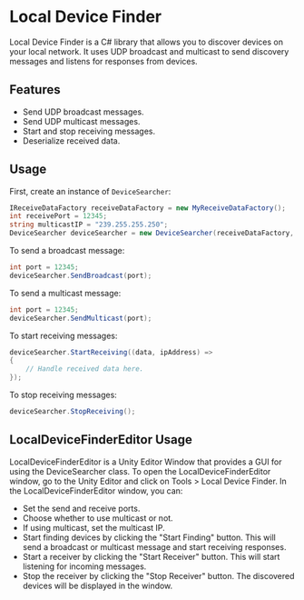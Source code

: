# Local Device Finder

Local Device Finder is a C# library that allows you to discover devices on your local network. It uses UDP broadcast and multicast to send discovery messages and listens for responses from devices.

## Features

- Send UDP broadcast messages.
- Send UDP multicast messages.
- Start and stop receiving messages.
- Deserialize received data.

## Usage

First, create an instance of `DeviceSearcher`:

```csharp
IReceiveDataFactory receiveDataFactory = new MyReceiveDataFactory();
int receivePort = 12345;
string multicastIP = "239.255.255.250";
DeviceSearcher deviceSearcher = new DeviceSearcher(receiveDataFactory, receivePort, multicastIP);
```

To send a broadcast message:

```csharp
int port = 12345;
deviceSearcher.SendBroadcast(port);
```

To send a multicast message:

```csharp
int port = 12345;
deviceSearcher.SendMulticast(port);
```

To start receiving messages:

```csharp
deviceSearcher.StartReceiving((data, ipAddress) =>
{
    // Handle received data here.
});
```

To stop receiving messages:
```csharp
deviceSearcher.StopReceiving();
```

## LocalDeviceFinderEditor Usage

LocalDeviceFinderEditor is a Unity Editor Window that provides a GUI for using the DeviceSearcher class.  To open the LocalDeviceFinderEditor window, go to the Unity Editor and click on Tools > Local Device Finder.  In the LocalDeviceFinderEditor window, you can:  

* Set the send and receive ports.
* Choose whether to use multicast or not.
* If using multicast, set the multicast IP.
* Start finding devices by clicking the "Start Finding" button. This will send a broadcast or multicast message and start receiving responses.
* Start a receiver by clicking the "Start Receiver" button. This will start listening for incoming messages.
* Stop the receiver by clicking the "Stop Receiver" button.
The discovered devices will be displayed in the window.
